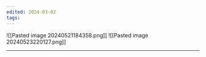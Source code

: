 ```yaml
---
edited: 2024-03-02
tags:
---
```

![[Pasted image 20240521184358.png]]
![[Pasted image 20240523220127.png]]


---
